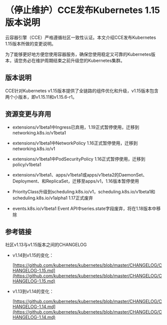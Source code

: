 # （停止维护）CCE发布Kubernetes 1.15版本说明<a name="cce_10_0472"></a>

云容器引擎（CCE）严格遵循社区一致性认证。本文介绍CCE发布Kubernetes 1.15版本所做的变更说明。

为了能够更好地方便您使用容器服务，确保您使用稳定又可靠的Kubernetes版本，请您务必在维护周期结束之前升级您的Kubernetes集群。

## 版本说明<a name="zh-cn_topic_0000001135331231_zh-cn_topic_0263124529_zh-cn_topic_0261805758_zh-cn_topic_0205664480_section18351606577"></a>

CCE针对Kubernetes v1.15版本提供了全链路的组件优化和升级，v1.15版本包含两个小版本，即v1.15.11和v1.15.6-r1。

## 资源变更与弃用<a name="zh-cn_topic_0000001135331231_zh-cn_topic_0263124529_section19973143811915"></a>

-   extensions/v1beta1中Ingress已弃用，1.19正式暂停使用，迁移到networking.k8s.io/v1beta1
-   extensions/v1beta1中NetworkPolicy 1.16正式暂停使用，迁移到networking.k8s.io/v1
-   extensions/v1beta1中PodSecurityPolicy 1.16正式暂停使用，迁移到policy/v1beta1
-   extensions/v1beta1、apps/v1beta1或apps/v1beta2的DaemonSet、Deployment、和ReplicaSet，迁移至apps/v1，1.16版本暂停使用
-   PriorityClass升级到scheduling.k8s.io/v1，scheduling.k8s.io/v1beta1和scheduling.k8s.io/v1alpha1 1.17正式废弃

-   events.k8s.io/v1beta1 Event API中series.state字段废弃，将在1.18版本中移除

## 参考链接<a name="zh-cn_topic_0000001135331231_zh-cn_topic_0263124529_section2800204810402"></a>

社区v1.13与v1.15版本之间的CHANGELOG

-   v1.14到v1.15的变化：

    [https://github.com/kubernetes/kubernetes/blob/master/CHANGELOG/CHANGELOG-1.15.md](https://github.com/kubernetes/kubernetes/blob/master/CHANGELOG/CHANGELOG-1.15.md)

-   v1.13到v1.14的变化：

    [https://github.com/kubernetes/kubernetes/blob/master/CHANGELOG/CHANGELOG-1.14.md](https://github.com/kubernetes/kubernetes/blob/master/CHANGELOG/CHANGELOG-1.14.md)


